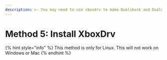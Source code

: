 ```yaml
---
description: >- You may need to use xboxdrv to make Dualshock and Dualsence to work.
---
```

# Method 5: Install XboxDrv

{% hint style="info" %}
This method is only for Linux. This will not work on Windows or Mac
{% endhint %}


